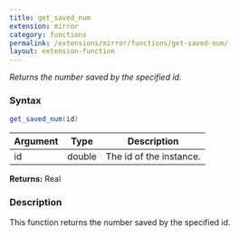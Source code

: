 ```yaml
---
title: get_saved_num
extension: mirror
category: functions
permalink: /extensions/mirror/functions/get-saved-num/
layout: extension-function
---
```


_Returns the number saved by the specified id._

### Syntax ###
```cs
get_saved_num(id)
```

| Argument | Type | Description |
| --- | --- | --- |
| id | double | The id of the instance. |

**Returns:** Real

### Description

This function returns the number saved by the specified id. 

